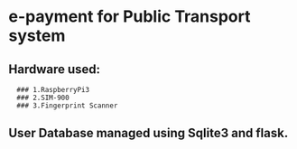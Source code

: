 # e-payment for Public Transport system

## Hardware used:
      ### 1.RaspberryPi3
      ### 2.SIM-900
      ### 3.Fingerprint Scanner
## User Database managed using Sqlite3 and flask.
